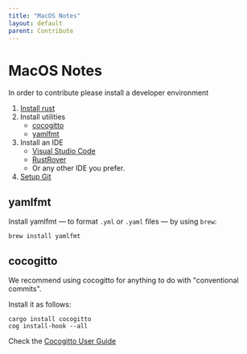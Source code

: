 ```yaml
---
title: "MacOS Notes"
layout: default
parent: Contribute
---
```


# MacOS Notes

In order to contribute please install a developer environment

1. [Install rust](#install-rust-with-brew)
2. Install utilities
   - [cocogitto](#cocogitto)
   - [yamlfmt](#yamlfmt)
3. Install an IDE
   - [Visual Studio Code](https://code.visualstudio.com/docs/setup/mac)
   - [RustRover](https://www.jetbrains.com/rust/)
   - Or any other IDE you prefer.
4. [Setup Git](git-setup.md)

## yamlfmt

Install yamlfmt &mdash; to format `.yml` or `.yaml` files &mdash;
by using `brew`:

```shell
brew install yamlfmt
```

## cocogitto

We recommend using cocogitto for anything to do with "conventional commits".

Install it as follows:

```shell
cargo install cocogitto
cog install-hook --all
```

Check the [Cocogitto User Guide](https://docs.cocogitto.io/guide/init.html)
